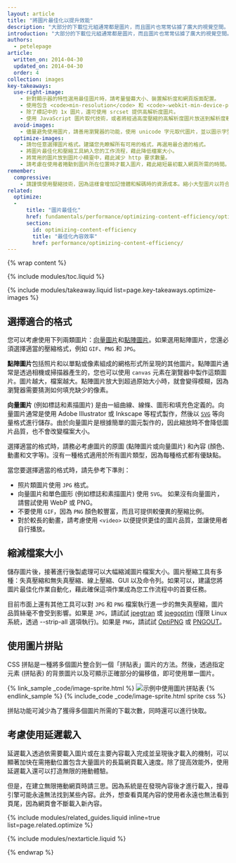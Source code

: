 ```yaml
---
layout: article
title: "將圖片最佳化以提升效能"
description: "大部分的下載位元組通常都是圖片，而且圖片也常常佔據了廣大的視覺空間。"
introduction: "大部分的下載位元組通常都是圖片，而且圖片也常常佔據了廣大的視覺空間。因此，只要將圖片最佳化，就能節省大量位元組，並提升網站的效能：瀏覽器要下載的位元組愈少，用戶端頻寬的爭用情況就越少，瀏覽器下載並顯示所有資產的速度就可因此提升。"
authors:
  - petelepage
article:
  written_on: 2014-04-30
  updated_on: 2014-04-30
  order: 4
collection: images
key-takeaways:
  use-right-image:
    - 針對顯示器的特性選用最佳圖片時，請考量螢幕大小、裝置解析度和網頁版面配置。
    - 使用包含 <code>min-resolution</code> 和 <code>-webkit-min-device-pixel-ratio</code> 的媒體查詢，變更 CSS 中的 <code>background-image</code> 屬性後，即可用於高 DPI 顯示器。
    - 除了標記中的 1x 圖片，還可使用 srcset 提供高解析度圖片。
    - 使用 JavaScript 圖片取代技術，或者將經過高度壓縮的高解析度圖片放送到解析度較低的裝置時，請考量這麼做對於成效的影響。
  avoid-images:
    - 儘量避免使用圖片，請善用瀏覽器的功能，使用 unicode 字元取代圖片，並以圖示字型取代複雜的圖示。
  optimize-images:
    - 請勿任意選擇圖片格式。建議您先瞭解所有可用的格式，再選用最合適的格式。
    - 將圖片最佳化和壓縮工具納入您的工作流程，藉此降低檔案大小。
    - 將常用的圖片放到圖片小精靈中，藉此減少 http 要求數量。
    - 請考慮在使用者捲動到圖片所在位置時才載入圖片，藉此縮短最初載入網頁所需的時間。
remember:
  compressive:
    - 請謹慎使用壓縮技術，因為這樣會增加記憶體和解碼時的資源成本。縮小大型圖片以符合較小的螢幕非常耗費系統資源。對於記憶體和處理能力有限的低階裝置來說，這麼做的影響更加嚴重。
related:
  optimize:
  -
      title: "圖片最佳化"
      href: fundamentals/performance/optimizing-content-efficiency/optimize-encoding-and-transfer.html#image-optimization
      section:
        id: optimizing-content-efficiency
        title: "最佳化內容效率"
        href: performance/optimizing-content-efficiency/
---
```


{% wrap content %}

{% include modules/toc.liquid %}

{% include modules/takeaway.liquid list=page.key-takeaways.optimize-images %}

## 選擇適合的格式

您可以考慮使用下列兩類圖片：[向量圖片](http://en.wikipedia.org/wiki/Vector_graphics)和[點陣圖片](http://en.wikipedia.org/wiki/Raster_graphics)。如果選用點陣圖片，您還必須選擇適當的壓縮格式，例如 `GIF`、`PNG` 和 `JPG`。

**點陣圖片**包括照片和以單點或像素組成的網格形式所呈現的其他圖片。點陣圖片通常是透過相機或掃描器產生的，您也可以使用 `canvas` 元素在瀏覽器中製作這類圖片。圖片越大，檔案越大。點陣圖片放大到超過原始大小時，就會變得模糊，因為瀏覽器需要猜測如何填充缺少的像素。

**向量圖片** (例如標誌和素描圖片) 是由一組曲線、線條、圖形和填充色定義的。向量圖片通常是使用 Adobe Illustrator 或 Inkscape 等程式製作，然後以 [`SVG`](http://css-tricks.com/using-svg/) 等向量格式進行儲存。由於向量圖片是根據簡單的圖元製作的，因此縮放時不會降低圖片品質，也不會改變檔案大小。

選擇適當的格式時，請務必考慮圖片的原圖 (點陣圖片或向量圖片) 和內容 (顏色、動畫和文字等)。沒有一種格式適用於所有圖片類型，因為每種格式都有優缺點。

當您要選擇適當的格式時，請先參考下準則：

* 照片類圖片使用 `JPG` 格式。
* 向量圖片和單色圖形 (例如標誌和素描圖片) 使用 `SVG`。
  如果沒有向量圖片，請嘗試使用 WebP 或 PNG。
* 不要使用 `GIF`，因為  `PNG` 顏色較豐富，而且可提供較優異的壓縮比例。
* 對於較長的動畫，請考慮使用 `<video>` 以便提供更佳的圖片品質，並讓使用者自行播放。

## 縮減檔案大小

儲存圖片後，接著進行後製處理可以大幅縮減圖片檔案大小。圖片壓縮工具有多種：失真壓縮和無失真壓縮、線上壓縮、GUI 以及命令列。如果可以，建議您將圖片最佳化作業自動化，藉此確保這項作業成為您工作流程中的首要任務。

目前市面上還有其他工具可以對 `JPG` 和 `PNG` 檔案執行進一步的無失真壓縮，圖片品質絲毫不會受到影響。如果是 `JPG`，請試試 [jpegtran](http://jpegclub.org/) 或 [jpegoptim](http://freshmeat.net/projects/jpegoptim/) (僅限 Linux 系統，透過 --strip-all 選項執行)。如果是 `PNG`，請試試 [OptiPNG](http://optipng.sourceforge.net/) 或 [PNGOUT](http://www.advsys.net/ken/util/pngout.htm)。

## 使用圖片拼貼

CSS 拼貼是一種將多個圖片整合到一個「拼貼表」圖片的方法。然後，透過指定元素 (拼貼表) 的背景圖片以及可顯示正確部分的偏移值，即可使用單一圖片。

{% link_sample _code/image-sprite.html %}
<img src="img/sprite-sheet.png" class="center" alt="示例中使用圖片拼貼表">
{% endlink_sample %}
{% include_code _code/image-sprite.html sprite css %}

拼貼功能可減少為了獲得多個圖片所需的下載次數，同時還可以進行快取。

## 考慮使用延遲載入

延遲載入透過依需要載入圖片或在主要內容載入完成並呈現後才載入的機制，可以顯著加快在需捲動位置包含大量圖片的長篇網頁載入速度。除了提高效能外，使用延遲載入還可以打造無限的捲動體驗。

但是，在建立無限捲動網頁時請三思。因為系統是在發現內容後才進行載入，搜尋引擎可能永遠無法找到某些內容。此外，想查看頁尾內容的使用者永遠也無法看到頁尾，因為網頁會不斷載入新內容。

{% include modules/related_guides.liquid inline=true list=page.related.optimize %}

{% include modules/nextarticle.liquid %}

{% endwrap %}



